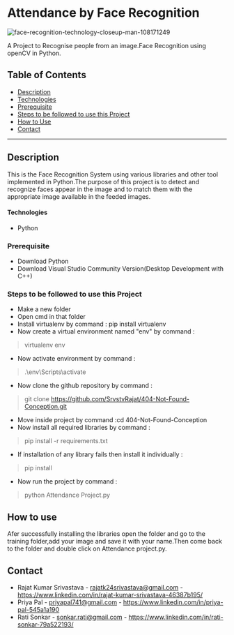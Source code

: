# Attendance by Face Recognition
![face-recognition-technology-closeup-man-108171249](https://user-images.githubusercontent.com/73036667/97459447-cc987e00-1961-11eb-9958-c9b1d412f74e.jpg)



A Project to Recognise people from an image.Face Recognition using openCV in Python.

## Table of Contents
- [Description](#description)
- [Technologies](#tech)
- [Prerequisite](#requirements)
- [Steps to be followed to use this Project](#procedure)
- [How to Use](#how-to-use)
- [Contact](#contact)

---
## Description
This is the Face Recognition System using various libraries and other tool implemented in Python.The purpose of this project is to detect and recognize faces appear in the image and to match them with the appropriate image available in the feeded images.
#### Technologies
- Python

### Prerequisite
- Download Python
- Download Visual Studio Community Version(Desktop Development with C++)

### Steps to be followed to use this Project
- Make a new folder
- Open cmd in that folder
- Install virtualenv by command : pip install virtualenv
- Now create a virtual environment named "env" by command :
 > virtualenv env
- Now activate environment by command :
 > .\env\Scripts\activate
- Now clone the github repository by command :
 > git clone https://github.com/SrvstvRajat/404-Not-Found-Conception.git
- Move inside project by command :cd 404-Not-Found-Conception
- Now install all required libraries by command :
 > pip install -r requirements.txt
- If installation of any library fails then install it individually :
 > pip install <name of library>
- Now run the project by command :
 > python Attendance Project.py
    
## How to use
Afer successfully installing the libraries open the folder and go to the training folder,add your image and save it with your name.Then come back to the folder and double click on Attendance project.py. 
## Contact
- Rajat Kumar Srivastava - rajatk24srivastava@gmail.com  - https://www.linkedin.com/in/rajat-kumar-srivastava-46387b195/
- Priya Pal - priyapal741@gmail.com -  https://www.linkedin.com/in/priya-pal-545a1a190
- Rati Sonkar -  sonkar.rati@gmail.com - https://www.linkedin.com/in/rati-sonkar-79a522193/ 
